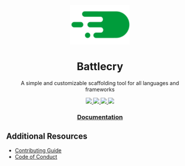 <p align="center">
  <a href="https://battlecry.pedrosm.com">
    <img src="./docs/assets/logo.svg" alt="" width="160">
  </a>
</p>

<h1 align="center">Battlecry</h1>

<p align="center">A simple and customizable scaffolding tool for all languages and frameworks</p>

<p align="center">
  <a href="https://www.npmjs.org/package/battlecry">
    <img src="https://img.shields.io/npm/v/battlecry.svg">
  </a>
  <a href="https://github.com/prettier/prettier">
    <img src="https://img.shields.io/badge/code_style-prettier-ff69b4.svg" />
  </a>
  <a href="https://codeclimate.com/github/pedsmoreira/battlecry/maintainability">
    <img src="https://api.codeclimate.com/v1/badges/a2c3f76f8d99cfe9ef1c/maintainability" />
  </a>
  <a href="https://codeclimate.com/github/pedsmoreira/battlecry/test_coverage">
    <img src="https://api.codeclimate.com/v1/badges/a2c3f76f8d99cfe9ef1c/test_coverage" />
  </a>
</p>

<h3 align="center">
  <a href="https://battlecry.pedrosm.com">Documentation</a>
</h4>

## Additional Resources

* [Contributing Guide](./CONTRIBUTING.md)
* [Code of Conduct](./CODE_OF_CONDUCT.md)
